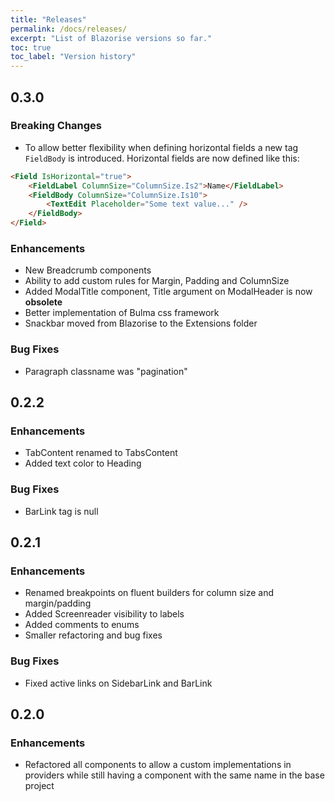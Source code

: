 ```yaml
---
title: "Releases"
permalink: /docs/releases/
excerpt: "List of Blazorise versions so far."
toc: true
toc_label: "Version history"
---
```


## 0.3.0

### Breaking Changes

  - To allow better flexibility when defining horizontal fields a new tag `FieldBody` is introduced. Horizontal fields are now defined like this:

  ```html
  <Field IsHorizontal="true">
      <FieldLabel ColumnSize="ColumnSize.Is2">Name</FieldLabel>
      <FieldBody ColumnSize="ColumnSize.Is10">
          <TextEdit Placeholder="Some text value..." />
      </FieldBody>
  </Field>
  ```

### Enhancements

- New Breadcrumb components
- Ability to add custom rules for Margin, Padding and ColumnSize
- Added ModalTitle component, Title argument on ModalHeader is now **obsolete**
- Better implementation of Bulma css framework
- Snackbar moved from Blazorise to the Extensions folder

### Bug Fixes

- Paragraph classname was "pagination"

## 0.2.2

### Enhancements

- TabContent renamed to TabsContent
- Added text color to Heading

### Bug Fixes

- BarLink tag is null

## 0.2.1

### Enhancements

- Renamed breakpoints on fluent builders for column size and margin/padding
- Added Screenreader visibility to labels
- Added comments to enums
- Smaller refactoring and bug fixes

### Bug Fixes

- Fixed active links on SidebarLink and BarLink

## 0.2.0

### Enhancements

- Refactored all components to allow a custom implementations in providers while still having a component with the same name in the base project